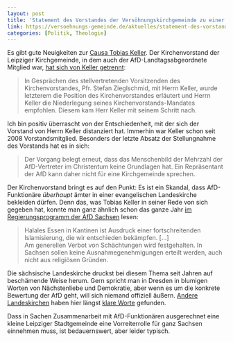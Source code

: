 ```yaml
---
layout: post
title: 'Statement des Vorstandes der Versöhnungskirchgemeinde zu einer Rede seines Mitgliedes Tobias Keller'
link: https://versoehnungs-gemeinde.de/aktuelles/statement-des-vorstandes-der-versoehnungskirchgemeinde-zu-einer-rede-seines-mitgliedes-tobias-keller
categories: [Politik, Theologie]
---
```


Es gibt gute Neuigkeiten zur [Causa Tobias Keller](https://www.moehrenzahn.de/offener-brief-tobias-keller/). Der Kirchenvorstand der Leipziger Kirchgemeinde, in dem auch der AfD-Landtagsabgeordnete  Mitglied war, [hat sich von Keller getrennt](https://versoehnungs-gemeinde.de/aktuelles/statement-des-vorstandes-der-versoehnungskirchgemeinde-zu-einer-rede-seines-mitgliedes-tobias-keller):

> In Gesprächen des stellvertretenden Vorsitzenden des Kirchenvorstandes, Pfr. Stefan Zieglschmid, mit Herrn Keller, wurde letzterem die Position des Kirchenvorstandes erläutert und Herrn Keller die Niederlegung seines Kirchenvorstands-Mandates empfohlen. Diesem kam Herr Keller mit seinem Schritt nach.

Ich bin positiv überrascht von der Entschiedenheit, mit der sich der Vorstand von Herrn Keller distanziert hat. Immerhin war Keller schon seit 2008 Vorstandsmitglied. Besonders der letzte Absatz der Stellungnahme des Vorstands hat es in sich:

> Der Vorgang belegt erneut, dass das Menschenbild der Mehrzahl der AfD-Vertreter im Christentum keine Grundlagen hat. Ein Repräsentant der AfD kann daher nicht für eine Kirchgemeinde sprechen.

Der Kirchenvorstand bringt es auf den Punkt: Es ist ein Skandal, dass AfD-Funktionäre *überhaupt* ämter in einer evangelischen Landeskirche bekleiden dürfen. Denn das, was Tobias Keller in seiner Rede von sich gegeben hat, konnte man ganz ähnlich schon das ganze Jahr [im Regierungsprogramm der AfD Sachsen](https://www.afdsachsen.de/wahlen-2019/regierungsprogramml2019.html) lesen:

> Halales Essen in Kantinen ist Ausdruck einer fortschreitenden Islamisierung, die wir entschieden bekämpfen. […]  
> Am generellen Verbot von Schächtungen wird festgehalten. In Sachsen sollen keine Ausnahmegenehmigungen erteilt werden, auch nicht aus religiösen Gründen.

Die sächsische Landeskirche druckst bei diesem Thema seit Jahren auf beschämende Weise herum. Gern spricht man in Dresden in blumigen Worten von Nächstenliebe und Demokratie, aber wenn es um die konkrete Bewertung der AfD geht, will sich niemand offiziell äußern. [Andere Landeskirchen](https://www.evangelisch.de/inhalte/139936/11-11-2016/afd-und-kirche-kirchentag-interview-mit-bischof-markus-droege-ekbo) haben hier längst [klare Worte](https://www.faz.net/aktuell/rhein-main/kein-kirchliches-amt-fuer-radikale-afd-mitglieder-15754808.html) gefunden. 

Dass in Sachen Zusammenarbeit mit AfD-Funktionären ausgerechnet eine kleine Leipziger Stadtgemeinde eine Vorreiterrolle für ganz Sachsen einnehmen muss, ist bedauernswert, aber leider typisch.